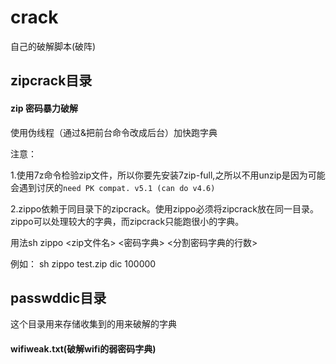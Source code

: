# crack
自己的破解脚本(破阵)

## zipcrack目录
#### zip 密码暴力破解
使用伪线程（通过&把前台命令改成后台）加快跑字典

注意：

1.使用7z命令检验zip文件，所以你要先安装7zip-full,之所以不用unzip是因为可能会遇到讨厌的`need PK compat. v5.1 (can do v4.6)` 

2.zippo依赖于同目录下的zipcrack。使用zippo必须将zipcrack放在同一目录。zippo可以处理较大的字典，而zipcrack只能跑很小的字典。

用法sh zippo <zip文件名> <密码字典> <分割密码字典的行数>

例如：
    sh zippo test.zip dic 100000


## passwddic目录
这个目录用来存储收集到的用来破解的字典
#### wifiweak.txt(破解wifi的弱密码字典)
